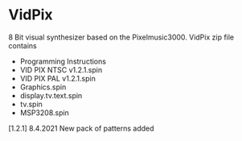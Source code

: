 # VidPix
8 Bit visual synthesizer based on the Pixelmusic3000.
VidPix zip file contains
  - Programming Instructions
  - VID PIX NTSC v1.2.1.spin
  - VID PIX PAL v1.2.1.spin
  - Graphics.spin
  - display.tv.text.spin
  - tv.spin
  - MSP3208.spin

[1.2.1] 8.4.2021 
  New pack of patterns added
